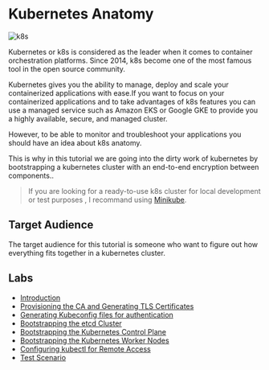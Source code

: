 # Kubernetes Anatomy

![k8s](https://www.functionize.com/wp-content/uploads/2018/04/kubernetes-logo2-768x648.png)


Kubernetes or k8s is considered as the leader when it comes to container orchestration platforms. 
Since 2014, k8s become one of the most famous tool in the open source community.

Kubernetes gives you the ability to manage, deploy and scale your containerized applications with ease.If you want to focus on your containerized applications and to take advantages of k8s features you can use a managed service such as Amazon EKS or Google GKE to provide you a highly available, secure, and managed cluster.

However, to be able to monitor and troubleshoot your applications you should have an idea about k8s anatomy.

This is why in this tutorial we are going into the dirty work of kubernetes by bootstrapping a kubernetes cluster with an end-to-end encryption between components..

> If you are looking for a ready-to-use k8s cluster for local development or test purposes , I recommand using [Minikube](https://kubernetes.io/fr/docs/tasks/tools/install-minikube/).


## Target Audience

The target audience for this tutorial is someone who want to figure out how everything fits together in a kubernetes cluster.

## Labs

* [Introduction](docs/introduction.md)
* [Provisioning the CA and Generating TLS Certificates](docs/generate-tls-certificates.md)
* [Generating Kubeconfig files for authentication](docs/generate-kubeconfig-files.md)
* [Bootstrapping the etcd Cluster](docs/bootstrapping-etcd-cluster.md)
* [Bootstrapping the Kubernetes Control Plane](docs/bootstrapping-control-plane.md)
* [Bootstrapping the Kubernetes Worker Nodes](docs/bootstrapping-worker-nodes.md)
* [Configuring kubectl for Remote Access](docs/configure-kubctl.md)
* [Test Scenario](docs/test.md)



